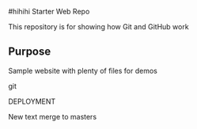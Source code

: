 #hihihi Starter Web Repo

This repository is for showing how Git and GitHub work

## Purpose

Sample website with plenty of files for demos

git

DEPLOYMENT

New text merge to masters
